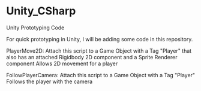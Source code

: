 # Unity_CSharp
Unity Prototyping Code

For quick prototyping in Unity, I will be adding some code in this repository.

PlayerMove2D: Attach this script to a Game Object with a Tag "Player" that also has an attached Rigidbody 2D component and a Sprite Renderer component
Allows 2D movement for a player

FollowPlayerCamera: Attach this script to a Game Object with a Tag "Player"
Follows the player with the camera
